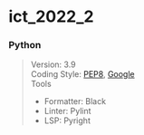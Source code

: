 # ict_2022_2


### Python
> Version: 3.9  
> Coding Style: [PEP8](https://www.python.org/dev/peps/pep-0008/), [Google](https://google.github.io/styleguide/pyguide.html)  
> Tools  
>   - Formatter: Black
>   - Linter: Pylint
>   - LSP: Pyright
